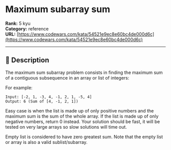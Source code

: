 # Maximum  subarray sum

**Rank:** 5 kyu  
**Category:** reference  
**URL:** [https://www.codewars.com/kata/54521e9ec8e60bc4de000d6c](https://www.codewars.com/kata/54521e9ec8e60bc4de000d6c)

---

## 📝 Description

The maximum sum subarray problem consists in finding the maximum sum of a contiguous subsequence in an array or list of integers:

For example:
```
Input: [-2, 1, -3, 4, -1, 2, 1, -5, 4]
Output: 6 (Sum of [4, -1, 2, 1])
```

Easy case is when the list is made up of only positive numbers and the maximum sum is the sum of the whole array. If the list is made up of only negative numbers, return 0 instead. Your solution should be fast, it will be tested on very large arrays so slow solutions will time out.

Empty list is considered to have zero greatest sum. Note that the empty list or array is also a valid sublist/subarray.

